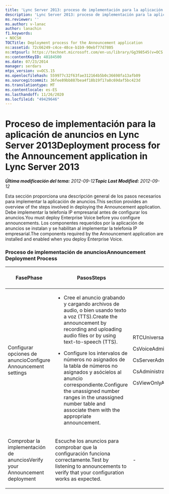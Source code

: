 ```yaml
---
title: 'Lync Server 2013: proceso de implementación para la aplicación de anuncios'
description: 'Lync Server 2013: proceso de implementación para la aplicación de anuncios.'
ms.reviewer: ''
ms.author: v-lanac
author: lanachin
f1.keywords:
- NOCSH
TOCTitle: Deployment process for the Announcement application
ms:assetid: 72c66249-c4ce-48ce-b1b9-90ebf77d7805
ms:mtpsurl: https://technet.microsoft.com/en-us/library/Gg398545(v=OCS.15)
ms:contentKeyID: 48184500
ms.date: 07/23/2014
manager: serdars
mtps_version: v=OCS.15
ms.openlocfilehash: 559977c32f63fae312164b5b0c36698fa13afb09
ms.sourcegitcommit: 36fee89bb887bea4f18b19f17a8c69daf5bc423d
ms.translationtype: MT
ms.contentlocale: es-ES
ms.lasthandoff: 11/26/2020
ms.locfileid: "49429646"
---
```

# <a name="deployment-process-for-the-announcement-application-in-lync-server-2013"></a><span data-ttu-id="b9c72-103">Proceso de implementación para la aplicación de anuncios en Lync Server 2013</span><span class="sxs-lookup"><span data-stu-id="b9c72-103">Deployment process for the Announcement application in Lync Server 2013</span></span>

<div data-xmlns="http://www.w3.org/1999/xhtml">

<div class="topic" data-xmlns="http://www.w3.org/1999/xhtml" data-msxsl="urn:schemas-microsoft-com:xslt" data-cs="https://msdn.microsoft.com/">

<div data-asp="https://msdn2.microsoft.com/asp">



</div>

<div id="mainSection">

<div id="mainBody"><span data-ttu-id="b9c72-104">

<span> </span></span><span class="sxs-lookup"><span data-stu-id="b9c72-104">

<span> </span></span></span>

<span data-ttu-id="b9c72-105">_**Última modificación del tema:** 2012-09-12_</span><span class="sxs-lookup"><span data-stu-id="b9c72-105">_**Topic Last Modified:** 2012-09-12_</span></span>

<span data-ttu-id="b9c72-106">Esta sección proporciona una descripción general de los pasos necesarios para implementar la aplicación de anuncios.</span><span class="sxs-lookup"><span data-stu-id="b9c72-106">This section provides an overview of the steps involved in deploying the Announcement application.</span></span> <span data-ttu-id="b9c72-107">Debe implementar la telefonía IP empresarial antes de configurar los anuncios.</span><span class="sxs-lookup"><span data-stu-id="b9c72-107">You must deploy Enterprise Voice before you configure announcements.</span></span> <span data-ttu-id="b9c72-108">Los componentes requeridos por la aplicación de anuncios se instalan y se habilitan al implementar la telefonía IP empresarial.</span><span class="sxs-lookup"><span data-stu-id="b9c72-108">The components required by the Announcement application are installed and enabled when you deploy Enterprise Voice.</span></span>

### <a name="announcement-deployment-process"></a><span data-ttu-id="b9c72-109">Proceso de implementación de anuncios</span><span class="sxs-lookup"><span data-stu-id="b9c72-109">Announcement Deployment Process</span></span>

<table>
<colgroup>
<col style="width: 25%" />
<col style="width: 25%" />
<col style="width: 25%" />
<col style="width: 25%" />
</colgroup>
<thead>
<tr class="header">
<th><span data-ttu-id="b9c72-110">Fase</span><span class="sxs-lookup"><span data-stu-id="b9c72-110">Phase</span></span></th>
<th><span data-ttu-id="b9c72-111">Pasos</span><span class="sxs-lookup"><span data-stu-id="b9c72-111">Steps</span></span></th>
<th><span data-ttu-id="b9c72-112">Roles</span><span class="sxs-lookup"><span data-stu-id="b9c72-112">Roles</span></span></th>
<th><span data-ttu-id="b9c72-113">Documentación de implementación</span><span class="sxs-lookup"><span data-stu-id="b9c72-113">Deployment documentation</span></span></th>
</tr>
</thead>
<tbody>
<tr class="odd">
<td><p><span data-ttu-id="b9c72-114">Configurar opciones de anuncio</span><span class="sxs-lookup"><span data-stu-id="b9c72-114">Configure Announcement settings</span></span></p></td>
<td><ul>
<li><p><span data-ttu-id="b9c72-115">Cree el anuncio grabando y cargando archivos de audio, o bien usando texto a voz (TTS).</span><span class="sxs-lookup"><span data-stu-id="b9c72-115">Create the announcement by recording and uploading audio files or by using text-to-speech (TTS).</span></span></p></li>
<li><p><span data-ttu-id="b9c72-116">Configure los intervalos de números no asignados de la tabla de números no asignados y asócielos al anuncio correspondiente.</span><span class="sxs-lookup"><span data-stu-id="b9c72-116">Configure the unassigned number ranges in the unassigned number table and associate them with the appropriate announcement.</span></span></p></li>
</ul></td>
<td><p><span data-ttu-id="b9c72-117">RTCUniversalServerAdmins</span><span class="sxs-lookup"><span data-stu-id="b9c72-117">RTCUniversalServerAdmins</span></span></p>
<p><span data-ttu-id="b9c72-118">CsVoiceAdministrator</span><span class="sxs-lookup"><span data-stu-id="b9c72-118">CsVoiceAdministrator</span></span></p>
<p><span data-ttu-id="b9c72-119">CsServerAdministrator</span><span class="sxs-lookup"><span data-stu-id="b9c72-119">CsServerAdministrator</span></span></p>
<p><span data-ttu-id="b9c72-120">CsAdministrator</span><span class="sxs-lookup"><span data-stu-id="b9c72-120">CsAdministrator</span></span></p>
<p><span data-ttu-id="b9c72-121">CsViewOnlyAdministrator</span><span class="sxs-lookup"><span data-stu-id="b9c72-121">CsViewOnlyAdministrator</span></span></p></td>
<td><p><span data-ttu-id="b9c72-122"><a href="lync-server-2013-create-an-announcement.md">Crear un anuncio en Lync Server 2013</a></span><span class="sxs-lookup"><span data-stu-id="b9c72-122"><a href="lync-server-2013-create-an-announcement.md">Create an announcement in Lync Server 2013</a></span></span></p>
<p><span data-ttu-id="b9c72-123"><a href="lync-server-2013-configure-the-unassigned-number-table.md">Configurar la tabla de números sin asignar en Lync Server 2013</a></span><span class="sxs-lookup"><span data-stu-id="b9c72-123"><a href="lync-server-2013-configure-the-unassigned-number-table.md">Configure the unassigned number table in Lync Server 2013</a></span></span></p></td>
</tr>
<tr class="even">
<td><p><span data-ttu-id="b9c72-124">Comprobar la implementación de anuncios</span><span class="sxs-lookup"><span data-stu-id="b9c72-124">Verify your Announcement deployment</span></span></p></td>
<td><p><span data-ttu-id="b9c72-125">Escuche los anuncios para comprobar que la configuración funciona correctamente.</span><span class="sxs-lookup"><span data-stu-id="b9c72-125">Test by listening to announcements to verify that your configuration works as expected.</span></span></p></td>
<td><p>-</p></td>
<td><p><span data-ttu-id="b9c72-126"><a href="lync-server-2013-optional-verify-announcement-deployment.md">Faculta Comprobar la implementación de la presentación en Lync Server 2013</a></span><span class="sxs-lookup"><span data-stu-id="b9c72-126"><a href="lync-server-2013-optional-verify-announcement-deployment.md">(Optional) Verify Announcement deployment in Lync Server 2013</a></span></span></p></td>
</tr>
</tbody>
</table><span data-ttu-id="b9c72-127">


</div>

<span> </span>

</div>

</div>

</span><span class="sxs-lookup"><span data-stu-id="b9c72-127">


</div>

<span> </span>

</div>

</div>

</span></span></div>

